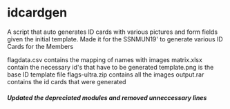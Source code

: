 # idcardgen
A script that auto generates ID cards with various pictures and form fields given the initial template.
Made it for the SSNMUN19' to generate various ID Cards for the Members


flagdata.csv contains the mapping of names with images
matrix.xlsx contain the necessary id's that have to be generated
template.png is the base ID template file
flags-ultra.zip contains all the images 
output.rar contains the id cards that were generated

<h4><i>Updated the depreciated modules and removed unneccessary lines</h4></i>


